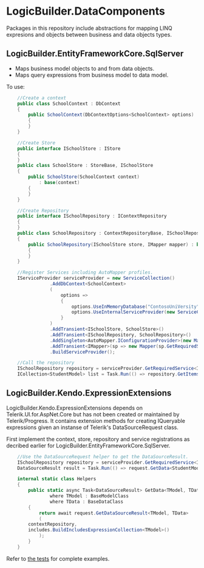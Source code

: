 # LogicBuilder.DataComponents
Packages in this repository include abstractions for mapping LINQ expresions and objects between business and data objects types.

## LogicBuilder.EntityFrameworkCore.SqlServer
* Maps business model objects to and from data objects.
* Maps query expressions from business model to data model.

To use:
```c#
    //Create a context
    public class SchoolContext : DbContext
    {
        public SchoolContext(DbContextOptions<SchoolContext> options) : base(options)
        {
        }
    }

    //Create Store
    public interface ISchoolStore : IStore
    {
    }
    public class SchoolStore : StoreBase, ISchoolStore
    {
        public SchoolStore(SchoolContext context)
            : base(context)
        {
        }
    }

    //Create Repository
    public interface ISchoolRepository : IContextRepository
    {
    }
    public class SchoolRepository : ContextRepositoryBase, ISchoolRepository
    {
        public SchoolRepository(ISchoolStore store, IMapper mapper) : base(store, mapper)
        {
        }
    }

    //Register Services including AutoMapper profiles.
    IServiceProvider serviceProvider = new ServiceCollection()
                .AddDbContext<SchoolContext>
                (
                    options =>
                    {
                        options.UseInMemoryDatabase("ContosoUniVersity");
                        options.UseInternalServiceProvider(new ServiceCollection().AddEntityFrameworkInMemoryDatabase().BuildServiceProvider());
                    }
                )
                .AddTransient<ISchoolStore, SchoolStore>()
                .AddTransient<ISchoolRepository, SchoolRepository>()
                .AddSingleton<AutoMapper.IConfigurationProvider>(new MapperConfiguration(cfg => cfg.AddProfiles(typeof(SchoolProfile).GetTypeInfo().Assembly)))
                .AddTransient<IMapper>(sp => new Mapper(sp.GetRequiredService<AutoMapper.IConfigurationProvider>(), sp.GetService))
                .BuildServiceProvider();

    //Call the repository
    ISchoolRepository repository = serviceProvider.GetRequiredService<ISchoolRepository>();
    ICollection<StudentModel> list = Task.Run(() => repository.GetItemsAsync<StudentModel, Student>()).Result;
```

## LogicBuilder.Kendo.ExpressionExtensions
LogicBuilder.Kendo.ExpressionExtensions depends on Telerik.UI.for.AspNet.Core but has not been created or maintained by Telerik/Progress.  It contains extension methods for creating IQueryable expressions given an instanse of Telerik's DataSourceRequest class.

First implement the context, store, repository and service registrations as decribed earlier for LogicBuilder.EntityFrameworkCore.SqlServer.

```c#
    //Use the DataSourceRequest helper to get the DataSourceResult.
    ISchoolRepository repository = serviceProvider.GetRequiredService<ISchoolRepository>();
    DataSourceResult result = Task.Run(() => request.GetData<StudentModel, Student>(repository)).Result;

    internal static class Helpers
    {
        public static async Task<DataSourceResult> GetData<TModel, TData>(this DataSourceRequest request, IContextRepository contextRepository, IEnumerable<string> includes = null)
				where TModel : BaseModelClass
				where TData : BaseDataClass
        {
            return await request.GetDataSourceResult<TModel, TData>
            (
		contextRepository,
		includes.BuildIncludesExpressionCollection<TModel>()
            );
        }
    }
```

Refer to [the tests](https://github.com/BlaiseD/LogicBuilder.DataComponents/tree/master/LogicBuilder.Kendo.ExpressionExtensions.IntegrationTests) for complete examples.
